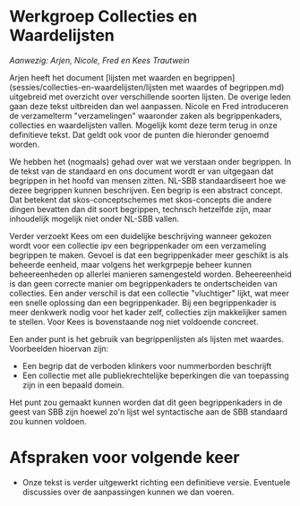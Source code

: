 # Werkgroep Collecties en Waardelijsten
*Aanwezig: Arjen, Nicole, Fred en Kees Trautwein*

Arjen heeft het document [lijsten met waarden en begrippen](sessies/collecties-en-waardelijsten/lijsten met waardes of begrippen.md) uitgebreid met overzicht over verschillende soorten lijsten.
De overige leden gaan deze tekst uitbreiden dan wel aanpassen. Nicole en Fred introduceren de verzamelterm "verzamelingen" waaronder zaken als begrippenkaders, collecties en waardelijsten vallen. Mogelijk komt deze term terug in onze definitieve tekst. Dat geldt ook voor de punten die hieronder genoemd worden.

We hebben het (nogmaals) gehad over wat we verstaan onder begrippen. In de tekst van de standaard en ons document wordt er van uitgegaan dat begrippen in het hoofd van mensen zitten. NL-SBB standaardiseert hoe we dezee begrippen kunnen beschrijven. 
Een begrip is een abstract concept. Dat betekent dat skos-conceptschemes met skos-concepts die andere dingen bevatten dan dit soort begrippen, technsch hetzelfde zijn, maar inhoudelijk mogelijk niet onder NL-SBB vallen.

Verder verzoekt Kees om een duidelijke beschrijving wanneer gekozen wordt voor een collectie ipv een begrippenkader om een verzameling begrippen te maken. Gevoel is dat een begrippenkader meer geschikt is als beheerde eenheid, maar volgens het werkgrpepje beheer kunnen beheereenheden op allerlei manieren samengesteld worden. Beheereenheid is dan geen correcte manier om begrippenkaders te ondertscheiden van collecties.
Een ander verschil is dat een collectie "vluchtiger" lijkt, wat meer een snelle oplossing dan een begrippenkader. Bij een begrippenkader is meer denkwerk nodig voor het kader zelf, collecties zijn makkelijker samen te stellen. Voor Kees is bovenstaande nog niet voldoende concreet.

Een ander punt is het gebruik van begrippenlijsten als lijsten met waardes. Voorbeelden hioervan zijn:
- Een begrip dat de verboden klinkers voor nummerborden beschrijft
- Een collectie met alle publiekrechtelijke beperkingen die van toepassing zijn in een bepaald domein.

Het punt zou gemaakt kunnen worden dat dit geen begrippenkaders in de geest van SBB zijn hoewel zo'n lijst wel syntactische aan de SBB standaard zou kunnen voldoen.

# Afspraken voor volgende keer
- Onze tekst is verder uitgewerkt richting een definitieve versie. Eventuele discussies over de aanpassingen kunnen we dan voeren.

